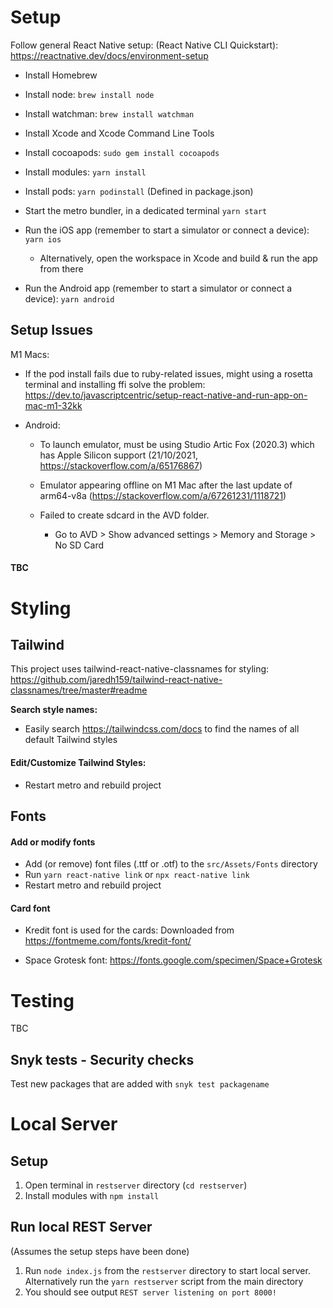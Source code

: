 # Setup

Follow general React Native setup: (React Native CLI Quickstart): https://reactnative.dev/docs/environment-setup

- Install Homebrew

- Install node: `brew install node`

- Install watchman: `brew install watchman`

- Install Xcode and Xcode Command Line Tools

- Install cocoapods: `sudo gem install cocoapods`

- Install modules: `yarn install`

- Install pods: `yarn podinstall` (Defined in package.json)

- Start the metro bundler, in a dedicated terminal `yarn start`

- Run the iOS app (remember to start a simulator or connect a device): `yarn ios`

  - Alternatively, open the workspace in Xcode and build & run the app from there

- Run the Android app (remember to start a simulator or connect a device): `yarn android`

## Setup Issues

M1 Macs:

- If the pod install fails due to ruby-related issues, might using a rosetta terminal and installing ffi solve the problem: https://dev.to/javascriptcentric/setup-react-native-and-run-app-on-mac-m1-32kk
- Android:

  - To launch emulator, must be using Studio Artic Fox (2020.3) which has Apple Silicon support (21/10/2021, https://stackoverflow.com/a/65176867)

  - Emulator appearing offline on M1 Mac after the last update of arm64-v8a (https://stackoverflow.com/a/67261231/1118721)

  - Failed to create sdcard in the AVD folder.
    - Go to AVD > Show advanced settings > Memory and Storage > No SD Card

#### TBC

# Styling

## Tailwind

This project uses tailwind-react-native-classnames for styling: https://github.com/jaredh159/tailwind-react-native-classnames/tree/master#readme

**Search style names:**

- Easily search https://tailwindcss.com/docs to find the names of all default Tailwind styles

#### Edit/Customize Tailwind Styles:

- Restart metro and rebuild project

## Fonts

#### Add or modify fonts

- Add (or remove) font files (.ttf or .otf) to the `src/Assets/Fonts` directory
- Run `yarn react-native link` or `npx react-native link`
- Restart metro and rebuild project

#### Card font

- Kredit font is used for the cards: Downloaded from https://fontmeme.com/fonts/kredit-font/

- Space Grotesk font: https://fonts.google.com/specimen/Space+Grotesk

# Testing

TBC

## Snyk tests - Security checks

Test new packages that are added with `snyk test packagename`

# Local Server

## Setup

1. Open terminal in `restserver` directory (`cd restserver`)
2. Install modules with `npm install`

## Run local REST Server
(Assumes the setup steps have been done)

1. Run `node index.js` from the `restserver` directory to start local server. Alternatively run the `yarn restserver` script from the main directory
2. You should see output `REST server listening on port 8000!`
